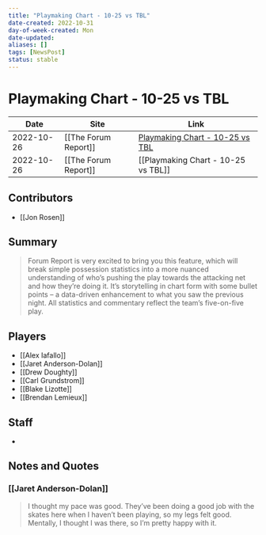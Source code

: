 ```yaml
---
title: "Playmaking Chart - 10-25 vs TBL"
date-created: 2022-10-31
day-of-week-created: Mon
date-updated: 
aliases: []
tags: [NewsPost]
status: stable
---
```


# Playmaking Chart - 10-25 vs TBL

| Date       | Site                 | Link                                                                                         |
| ---------- | -------------------- | -------------------------------------------------------------------------------------------- |
| 2022-10-26 | [[The Forum Report]]                     | [Playmaking Chart - 10-25 vs TBL](https://theforumreport.com/playmaking-chart-10-25-vs-tbl/) |
| 2022-10-26 | [[The Forum Report]] | [[Playmaking Chart - 10-25 vs TBL]]                                                          |

## Contributors
- [[Jon Rosen]]


## Summary
> Forum Report is very excited to bring you this feature, which will break simple possession statistics into a more nuanced understanding of who’s pushing the play towards the attacking net and how they’re doing it. It’s storytelling in chart form with some bullet points – a data-driven enhancement to what you saw the previous night. All statistics and commentary reflect the team’s five-on-five play.


## Players
- [[Alex Iafallo]]
- [[Jaret Anderson-Dolan]]
- [[Drew Doughty]]
- [[Carl Grundstrom]]
- [[Blake Lizotte]]
- [[Brendan Lemieux]]


## Staff
- 


## Notes and Quotes
### [[Jaret Anderson-Dolan]]
> I thought my pace was good. They’ve been doing a good job with the skates here when I haven’t been playing, so my legs felt good. Mentally, I thought I was there, so I’m pretty happy with it.

